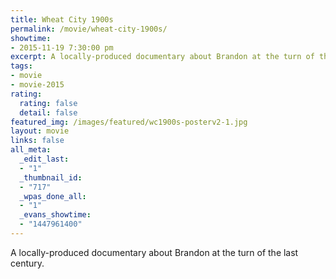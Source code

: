 ```yaml
---
title: Wheat City 1900s
permalink: /movie/wheat-city-1900s/
showtime:
- 2015-11-19 7:30:00 pm
excerpt: A locally-produced documentary about Brandon at the turn of the last century.
tags:
- movie
- movie-2015
rating:
  rating: false
  detail: false
featured_img: /images/featured/wc1900s-posterv2-1.jpg
layout: movie
links: false
all_meta:
  _edit_last:
  - "1"
  _thumbnail_id:
  - "717"
  _wpas_done_all:
  - "1"
  _evans_showtime:
  - "1447961400"
---
```


A locally-produced documentary about Brandon at the turn of the last century.